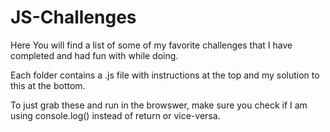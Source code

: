 # JS-Challenges

Here You will find a list of some of my favorite challenges that I have completed and had fun with while doing. 

Each folder contains a .js file with instructions at the top and my solution to this at the bottom.

To just grab these and run in the browswer, make sure you check if I am using console.log() instead of return or vice-versa.
